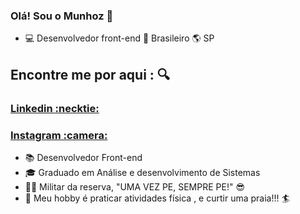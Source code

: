 ### Olá! Sou o Munhoz 👋

<!--
**GuMunhoz/GuMunhoz** is a ✨ _special_ ✨ repository because its `README.md` (this file) appears on your GitHub profile.

Here are some ideas to get you started:

- 🔭 I’m currently working on ...
- 🌱 I’m currently learning ...
- 👯 I’m looking to collaborate on ...
- 🤔 I’m looking for help with ...
- 💬 Ask me about ...
- 📫 How to reach me: ...
- 😄 Pronouns: ...
- ⚡ Fun fact: ...
-->

- :computer: Desenvolvedor front-end  :house_with_garden: Brasileiro :earth_americas: SP

## Encontre me por aqui : :mag:
<h3>
    <a href="https://www.linkedin.com/in/gustavo-munhoz-b70613b6/">Linkedin :necktie:</a>
 </h3>

<h3>
    <a href="https://www.instagram.com/guh_munhoz/?hl=pt-br">Instagram :camera: </a>
 </h3>
 
 - :books: Desenvolvedor Front-end
 - :mortar_board: Graduado em Análise e desenvolvimento de Sistemas
 - :guardsman: Militar da reserva, "UMA VEZ PE, SEMPRE PE!" :sunglasses:
 - :runner:  Meu hobby é praticar atividades física , e curtir uma praia!!! :surfer:
